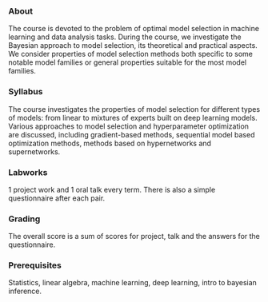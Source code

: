 ### About

The course is devoted to the problem of optimal model selection in machine learning and data analysis tasks. During the course, we investigate the Bayesian approach to model selection, its theoretical and practical aspects. We consider properties of model selection methods both specific to some notable model families or general properties suitable for the most model families.

### Syllabus

The course investigates the properties of model selection for different types of models: from linear to mixtures of experts built on deep learning models. Various approaches to model selection and hyperparameter optimization are discussed, including gradient-based methods, sequential model based optimization methods, methods based on hypernetworks and supernetworks.

### Labworks

1 project work and 1 oral talk every term. There is also a simple questionnaire after each pair.

### Grading

The overall score is a sum of scores for project, talk and the answers for the questionnaire.

### Prerequisites

Statistics, linear algebra, machine learning, deep learning, intro to bayesian inference.
